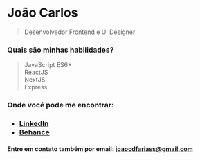 <h1>João Carlos</h1>

> Desenvolvedor Frontend e UI Designer

<h3>Quais são minhas habilidades?</h3>

> JavaScript ES6+ <br>
> ReactJS <br>
> NextJS <br>
> Express <br>

<h3>Onde você pode me encontrar:<h3>
<ul>
  <li><a href="https://www.linkedin.com/in/joaocdfarias/">LinkedIn</a></li>
  <li><a href="https://www.behance.net/joaocdfarias/">Behance</a></li>
</ul>

<h4>Entre em contato também por email: <a href="mailto:joaocdfariass@gmail.com">joaocdfariass@gmail.com</a></h4>
